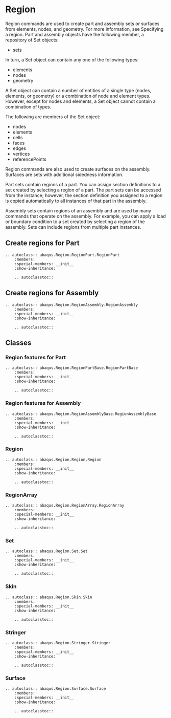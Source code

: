 # Region

Region commands are used to create part and assembly sets or surfaces from elements, nodes, and geometry. For more information, see Specifying a region. Part and assembly objects have the following member, a repository of Set objects:

- sets

In turn, a Set object can contain any one of the following types:

- elements
- nodes
- geometry

A Set object can contain a number of entities of a single type (nodes, elements, or geometry) or a combination of node and element types. However, except for nodes and elements, a Set object cannot contain a combination of types.

The following are members of the Set object:

- nodes
- elements
- cells
- faces
- edges
- vertices
- referencePoints

Region commands are also used to create surfaces on the assembly. Surfaces are sets with additional sidedness information.

Part sets contain regions of a part. You can assign section definitions to a set created by selecting a region of a part. The part sets can be accessed from the instance; however, the section definition you assigned to a region is copied automatically to all instances of that part in the assembly.

Assembly sets contain regions of an assembly and are used by many commands that operate on the assembly. For example, you can apply a load or boundary condition to a set created by selecting a region of the assembly. Sets can include regions from multiple part instances.

## Create regions for Part

```{eval-rst}
.. autoclass:: abaqus.Region.RegionPart.RegionPart
    :members:
    :special-members: __init__
    :show-inheritance:

    .. autoclasstoc::
```

## Create regions for Assembly

```{eval-rst}
.. autoclass:: abaqus.Region.RegionAssembly.RegionAssembly
    :members:
    :special-members: __init__
    :show-inheritance:

    .. autoclasstoc::

```

## Classes

### Region features for Part

```{eval-rst}
.. autoclass:: abaqus.Region.RegionPartBase.RegionPartBase
    :members:
    :special-members: __init__
    :show-inheritance:

    .. autoclasstoc::
```

### Region features for Assembly

```{eval-rst}
.. autoclass:: abaqus.Region.RegionAssemblyBase.RegionAssemblyBase
    :members:
    :special-members: __init__
    :show-inheritance:

    .. autoclasstoc::
```

### Region

```{eval-rst}
.. autoclass:: abaqus.Region.Region.Region
    :members:
    :special-members: __init__
    :show-inheritance:

    .. autoclasstoc::
```

### RegionArray

```{eval-rst}
.. autoclass:: abaqus.Region.RegionArray.RegionArray
    :members:
    :special-members: __init__
    :show-inheritance:

    .. autoclasstoc::
```

### Set

```{eval-rst}
.. autoclass:: abaqus.Region.Set.Set
    :members:
    :special-members: __init__
    :show-inheritance:

    .. autoclasstoc::
```

### Skin

```{eval-rst}
.. autoclass:: abaqus.Region.Skin.Skin
    :members:
    :special-members: __init__
    :show-inheritance:

    .. autoclasstoc::
```

### Stringer

```{eval-rst}
.. autoclass:: abaqus.Region.Stringer.Stringer
    :members:
    :special-members: __init__
    :show-inheritance:

    .. autoclasstoc::
```

### Surface

```{eval-rst}
.. autoclass:: abaqus.Region.Surface.Surface
    :members:
    :special-members: __init__
    :show-inheritance:

    .. autoclasstoc::
```
